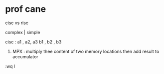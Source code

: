 # prof cane

cisc vs risc

complex | simple

cisc : 
a1 , a2,  a3
b1 , b2 , b3





1. MPX : multiply thee content of two memory locations then add result to accumulator

:wq
l
